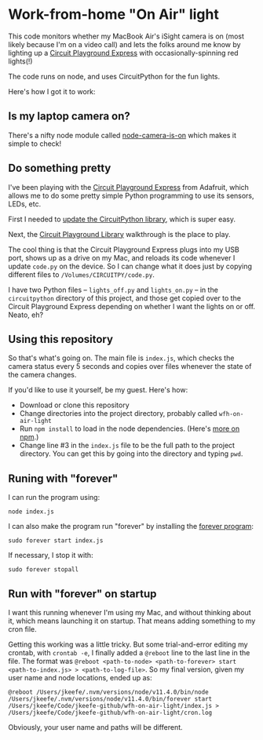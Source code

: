 # Work-from-home "On Air" light

This code monitors whether my MacBook Air's iSight camera is on (most likely because I'm on a video call) and lets the folks around me know by lighting up a [Circuit Playground Express](https://www.adafruit.com/product/3333) with occasionally-spinning red lights(!)

The code runs on node, and uses CircuitPython for the fun lights.

Here's how I got it to work:

## Is my laptop camera on?

There's a nifty node module called [node-camera-is-on](https://github.com/sindresorhus/node-is-camera-on) which makes it simple to check!

## Do something pretty

I've been playing with the [Circuit Playground Express](https://www.adafruit.com/product/3333) from Adafruit, which allows me to do some pretty simple Python programming to use its sensors, LEDs, etc.

First I needed to [update the CircuitPython library](https://learn.adafruit.com/welcome-to-circuitpython/installing-circuitpython), which is super easy.

Next, the [Circuit Playground Library](https://learn.adafruit.com/circuitpython-made-easy-on-circuit-playground-express/circuit-playground-express-library) walkthrough is the place to play.

The cool thing is that the Circuit Playground Express plugs into my USB port, shows up as a drive on my Mac, and reloads its code whenever I update `code.py` on the device. So I can change what it does just by copying different files to `/Volumes/CIRCUITPY/code.py`.

I have two Python files – `lights_off.py` and `lights_on.py` – in the `circuitpython` directory of this project, and those get copied over to the Circuit Playground Express depending on whether I want the lights on or off. Neato, eh?

## Using this repository

So that's what's going on. The main file is `index.js`, which checks the camera status every 5 seconds and copies over files whenever the state of the camera changes.

If you'd like to use it yourself, be my guest. Here's how:

- Download or clone this repository
- Change directories into the project directory, probably called `wfh-on-air-light`
- Run `npm install` to load in the node dependencies. (Here's [more on npm](https://www.npmjs.com/get-npm).)
- Change line #3 in the `index.js` file to be the full path to the project directory. You can get this by going into the directory and typing `pwd`.

## Runing with "forever"

I can run the program using:

```
node index.js
```

I can also make the program run "forever" by installing the [forever program](https://github.com/foreversd/forever): 

```
sudo forever start index.js
```

If necessary, I stop it with:

```
sudo forever stopall
```

## Run with "forever" on startup

I want this running whenever I'm using my Mac, and without thinking about it, which means launching it on startup. That means adding something to my cron file.

Getting this working was a little tricky. But some trial-and-error editing my crontab, with `crontab -e`, I finally added a `@reboot` line to the last line in the file. The format was `@reboot <path-to-node> <path-to-forever> start <path-to-index.js> > <path-to-log-file>`. So my final version, given my user name and node locations, ended up as:

```
@reboot /Users/jkeefe/.nvm/versions/node/v11.4.0/bin/node /Users/jkeefe/.nvm/versions/node/v11.4.0/bin/forever start /Users/jkeefe/Code/jkeefe-github/wfh-on-air-light/index.js > /Users/jkeefe/Code/jkeefe-github/wfh-on-air-light/cron.log
```

Obviously, your user name and paths will be different.

    
